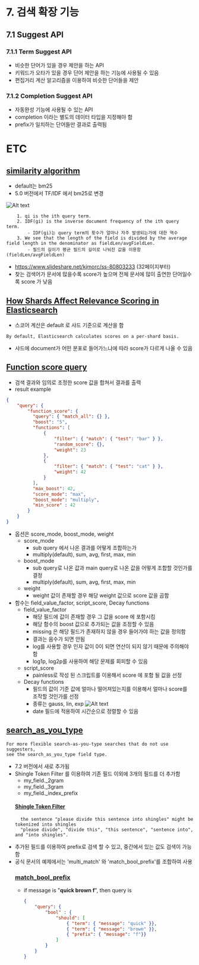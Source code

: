 # 7. 검색 확장 기능
## 7.1 Suggest API
### 7.1.1 Term Suggest API
- 비슷한 단어가 있을 경우 제안을 하는 API
- 키워드가 오타가 있을 경우 단어 제안을 하는 기능에 사용될 수 있음
- 편집거리 계산 알고리즘을 이용하여 비슷한 단어들을 제안

### 7.1.2 Completion Suggest API
- 자동완성 기능에 사용될 수 있는 API
- completion 이라는 별도의 데이터 타입을 지정해야 함
- prefix가 일치하는 단어들만 결과로 출력됨

# ETC
## [similarity algorithm](https://www.elastic.co/blog/practical-bm25-part-2-the-bm25-algorithm-and-its-variables)
- default는 bm25
- 5.0 버전에서 TF/IDF 에서 bm25로 변경

![Alt text](https://images.contentstack.io/v3/assets/bltefdd0b53724fa2ce/blt78ee47f523d10430/5c57eb6165ace9e30b316318/bm25_equation.png)
```
    1. qi is the ith query term.
    2. IDF(gi) is the inverse document frequency of the ith query term.
        - IDF(gi)는 query term의 횟수가 얼마나 자주 발생되는가에 대한 역수 
    3. We see that the length of the field is divided by the average field length in the denominator as fieldLen/avgFieldLen.
        - 필드의 길이가 평균 필드의 길이로 나눠진 값을 이용함(fieldLen/avgFieldLen)
```
- https://www.slideshare.net/kjmorc/ss-80803233 (32페이지부터)
- 찾는 검색어가 문서에 많을수록 score가 높으며 전체 문서에 많이 출연한 단어일수록 score 가 낮음

## [How Shards Affect Relevance Scoring in Elasticsearch](https://www.elastic.co/blog/practical-bm25-part-1-how-shards-affect-relevance-scoring-in-elasticsearch)
- 스코어 계산은 default 로 샤드 기준으로 계산을 함
```
By default, Elasticsearch calculates scores on a per-shard basis.
```
- 샤드에 document가 어떤 분포로 들어가느냐에 따라 score가 다르게 나올 수 있음

## [Function score query](https://www.elastic.co/guide/en/elasticsearch/reference/current/query-dsl-function-score-query.html)
- 검색 결과와 임의로 조정한 score 값을 합쳐서 결과를 출력
- result example
```json
{
    "query": {
        "function_score": {
          "query": { "match_all": {} },
          "boost": "5", 
          "functions": [
              {
                  "filter": { "match": { "test": "bar" } },
                  "random_score": {}, 
                  "weight": 23
              },
              {
                  "filter": { "match": { "test": "cat" } },
                  "weight": 42
              }
          ],
          "max_boost": 42,
          "score_mode": "max",
          "boost_mode": "multiply",
          "min_score" : 42
        }
    }
}
```

- 옵션은 score_mode, boost_mode, weight
    - score_mode
        - sub query 에서 나온 결과를 어떻게 조합하는가
        - multiply(default), sum, avg, first, max, min
    - boost_mode
        - sub query로 나온 값과 main query로 나온 값을 어떻게 조합할 것인가를 결정
        - multiply(default), sum, avg, first, max, min
    - weight
        - weight 값이 존재할 경우 해당 weight 값으로 score 값을 곱함                
- 함수는 field_value_factor, script_score, Decay functions 
    - field_value_factor
        - 해당 필드에 값이 존재할 경우 그 값을 score 에 포함시킴
        - 해당 함수의 boost 값으로 추가되는 값을 조정할 수 있음
        - missing 은 해당 필드가 존재하지 않을 경우 들어가야 하는 값을 정의함
        - 결과는 음수가 되면 안됨
        - log를 사용할 경우 인자 값이 0이 되면 연산이 되지 않기 때문에 주의해야 함
        - log1p, log2p를 사용하여 해당 문제를 회피할 수 있음
    - script_score
        - painless로 작성 된 스크립트를 이용해서 score 에 포함 될 값을 선정
    - Decay functions
        - 필드의 값이 기준 값에 얼마나 떨어져있는지를 이용해서 얼마나 score를 조작할 것인가를 선정
        - 종류는 gauss, lin, exp
        ![Alt text](https://www.elastic.co/guide/en/elasticsearch/reference/current/images/decay_2d.png)
        - date 필드에 적용하여 시간순으로 정렬할 수 있음
                    
## [search_as_you_type](https://www.elastic.co/blog/elasticsearch-7-2-0-released)
```
For more flexible search-as-you-type searches that do not use suggesters, 
see the search_as_you_type field type.
```
- 7.2 버전에서 새로 추가됨
- Shingle Token Filter 를 이용하여 기존 필드 이외에 3개의 필드를 더 추가함
    - my_field._2gram
    - my_field._3gram
    - my_field._index_prefix
    #### [Shingle Token Filter](https://www.elastic.co/guide/en/elasticsearch/reference/current/analysis-shingle-tokenfilter.html)
        the sentence "please divide this sentence into shingles" might be tokenized into shingles 
        "please divide", "divide this", "this sentence", "sentence into", and "into shingles".  
- 추가된 필드를 이용하여 prefix로 검색 할 수 있고, 중간에서 있는 값도 검색이 가능함
- 공식 문서의 예제에서는 'multi_match' 와 'match_bool_prefix'를 조합하여 사용
    ### [match_bool_prefix](https://www.elastic.co/guide/en/elasticsearch/reference/7.2/query-dsl-match-bool-prefix-query.html)
    - if message is "**quick brown f**", then query is        
        ```json
        {
            "query": {
                "bool" : {
                    "should": [
                        { "term": { "message": "quick" }},
                        { "term": { "message": "brown" }},
                        { "prefix": { "message": "f"}}
                    ]
                }
            }
        }
        ```